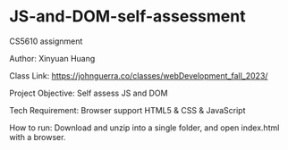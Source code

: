 # JS-and-DOM-self-assessment
CS5610 assignment

Author: Xinyuan Huang

Class Link: https://johnguerra.co/classes/webDevelopment_fall_2023/

Project Objective: Self assess JS and DOM

Tech Requirement: Browser support HTML5 & CSS & JavaScript

How to run: Download and unzip into a single folder, and open index.html with a browser.
